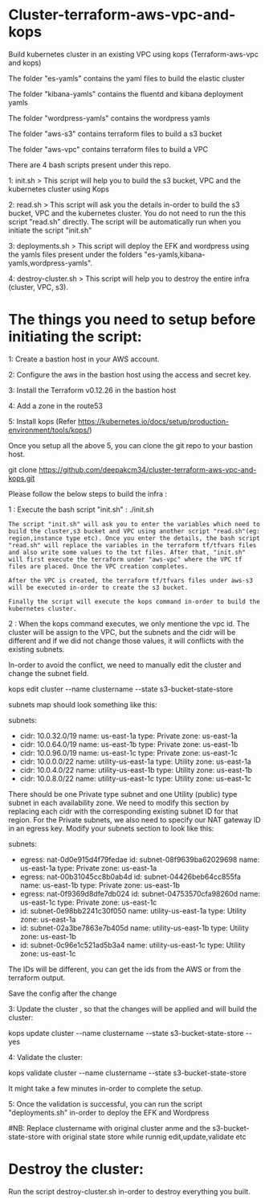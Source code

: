 # Cluster-terraform-aws-vpc-and-kops

Build kubernetes cluster in an existing VPC using kops (Terraform-aws-vpc and kops)


The folder "es-yamls" contains the yaml files to build the elastic cluster

The folder "kibana-yamls" contains the fluentd and kibana deployment yamls

The folder "wordpress-yamls" contains the wordpress yamls

The folder "aws-s3" contains terraform files to build a s3 bucket

The folder "aws-vpc" contains terraform files to build a VPC

There are 4 bash scripts present under this repo.

1: init.sh > This script will help you to build the s3 bucket, VPC and the kubernetes cluster using Kops

2: read.sh > This script will ask you the details in-order to build the s3 bucket, VPC and the kubernetes cluster. You do not need to run the this script "read.sh" directly. The script will be automatically run when you initiate the script "init.sh"

3: deployments.sh > This script will deploy the EFK and wordpress using the yamls files present under the folders "es-yamls,kibana-yamls,wordpress-yamls".

4: destroy-cluster.sh > This script will help you to destroy the entire infra (cluster, VPC, s3).


# The things you need to setup before initiating the script:


1: Create a bastion host in your AWS account.

2: Configure the aws in the bastion host using the access and secret key.

3: Install the Terraform v0.12.26 in the bastion host

4: Add a zone in the route53

5: Install kops (Refer https://kubernetes.io/docs/setup/production-environment/tools/kops/)

Once you setup all the above 5, you can clone the git repo to your bastion host.

git clone https://github.com/deepakcm34/cluster-terraform-aws-vpc-and-kops.git

Please follow the below steps to build the infra :

1 : Execute the bash script "init.sh" : ./init.sh

    The script "init.sh" will ask you to enter the variables which need to build the cluster,s3 bucket and VPC using another script "read.sh"(eg: region,instance type etc). Once you enter the details, the bash script "read.sh" will replace the variables in the terraform tf/tfvars files and also write some values to the txt files. After that, "init.sh" will first execute the terraform under "aws-vpc" where the VPC tf files are placed. Once the VPC creation completes.
   
    After the VPC is created, the terraform tf/tfvars files under aws-s3 will be executed in-order to create the s3 bucket.
   
    Finally the script will execute the kops command in-order to build the kubernetes cluster.
   
2 : When the kops command executes, we only mentione the vpc id. The cluster will be assign to the VPC, but the subnets and the cidr will be different and if we did not change those values, it will conflicts with the existing subnets.

 In-order to avoid the conflict, we need to manually edit the cluster and change the subnet field.
 
 kops edit cluster --name clustername --state s3-bucket-state-store 
 
 subnets map should look something like this:
 
   subnets:
  - cidr: 10.0.32.0/19
    name: us-east-1a
    type: Private
    zone: us-east-1a
  - cidr: 10.0.64.0/19
    name: us-east-1b
    type: Private
    zone: us-east-1b
  - cidr: 10.0.96.0/19
    name: us-east-1c
    type: Private
    zone: us-east-1c
  - cidr: 10.0.0.0/22
    name: utility-us-east-1a
    type: Utility
    zone: us-east-1a
  - cidr: 10.0.4.0/22
    name: utility-us-east-1b
    type: Utility
    zone: us-east-1b
  - cidr: 10.0.8.0/22
    name: utility-us-east-1c
    type: Utility
    zone: us-east-1c
   
 There should be one Private type subnet and one Utility (public) type subnet in each availability zone. We need to modify this section by replacing each cidr with the corresponding existing subnet ID for that region. For the Private subnets, we also need to specify our NAT gateway ID in an egress key. Modify your subnets section to look like this:
 
   subnets:
  - egress: nat-0d0e915d4f79fedae
    id: subnet-08f9639ba62029698
    name: us-east-1a
    type: Private
    zone: us-east-1a
  - egress: nat-00b31045cc8b0ab4d
    id: subnet-04426beb64cc855fa
    name: us-east-1b
    type: Private
    zone: us-east-1b
  - egress: nat-0f9369d8dfe7db024
    id: subnet-04753570cfa98260d
    name: us-east-1c
    type: Private
    zone: us-east-1c
  - id: subnet-0e98bb2241c30f050
    name: utility-us-east-1a
    type: Utility
    zone: us-east-1a
  - id: subnet-02a3be7863e7b405d
    name: utility-us-east-1b
    type: Utility
    zone: us-east-1b
  - id: subnet-0c96e1c521ad5b3a4
    name: utility-us-east-1c
    type: Utility
    zone: us-east-1c
   
 The IDs will be different, you can get the ids from the AWS or from the terraform output.
 
 Save the config after the change
 
3: Update the cluster , so that the changes will be applied and will build the cluster:

 kops update cluster --name clustername --state s3-bucket-state-store --yes
 
4: Validate the cluster:

 kops validate cluster --name clustername --state s3-bucket-state-store
 
 It might take a few minutes in-order to complete the setup.
 
5: Once the validation is successful, you can run the script "deployments.sh" in-order to deploy the EFK and Wordpress

#NB: Replace clustername with original cluster anme and the s3-bucket-state-store with original state store while runnig edit,update,validate etc

# Destroy the cluster:

Run the script destroy-cluster.sh in-order to destroy everything you built.
